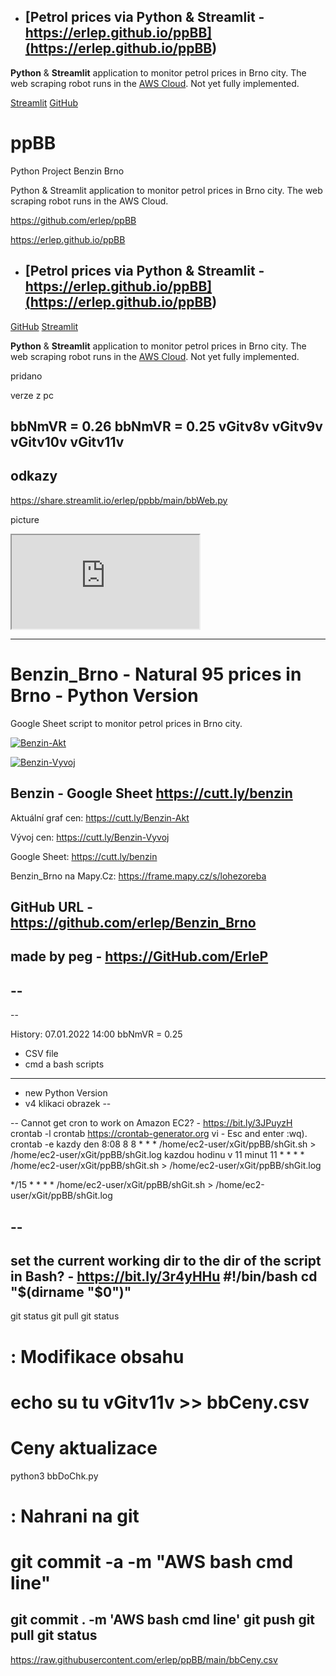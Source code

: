 
- ## [Petrol prices via Python & Streamlit - https://erlep.github.io/ppBB](<https://erlep.github.io/ppBB>)

**Python** & **Streamlit** application to monitor petrol prices in Brno city.
The web scraping robot runs in the [AWS Cloud](https://aws.amazon.com).
Not yet fully implemented.

[Streamlit](<https://share.streamlit.io/erlep/ppbb/main/bbWeb.py>)
[GitHub](<https://github.com/erlep/ppBB>)










# ppBB
Python Project Benzin Brno


Python & Streamlit application to monitor petrol prices in Brno city. The web scraping robot runs in the AWS Cloud.

https://github.com/erlep/ppBB


https://erlep.github.io/ppBB




- ## [Petrol prices via Python & Streamlit - https://erlep.github.io/ppBB](<https://erlep.github.io/ppBB>)

[GitHub](<https://github.com/erlep/ppBB>)
[Streamlit](<https://share.streamlit.io/erlep/ppbb/main/bbWeb.py>)

**Python** & **Streamlit** application to monitor petrol prices in Brno city.
The web scraping robot runs in the [AWS Cloud](https://aws.amazon.com).
Not yet fully implemented.










pridano

verze z pc

bbNmVR = 0.26
bbNmVR = 0.25
vGitv8v
vGitv9v
vGitv10v
vGitv11v
---

## odkazy

https://share.streamlit.io/erlep/ppbb/main/bbWeb.py

picture


<iframe src="https://share.streamlit.io/erlep/ppbb/main/bbWeb.py"></iframe>


---

# Benzin_Brno - Natural 95 prices in Brno - Python Version

Google Sheet script to monitor petrol prices in Brno city.

[![Benzin-Akt](https://docs.google.com/spreadsheets/d/e/2PACX-1vStPblBtmg4O4ddc6pOF9edeu-IzfsjxmynNpqzs3me9czw5K1aIIBw4HW9Cni9vM7Kse8QQTh0GG8a/pubchart?oid=678203108&format=image)](https://docs.google.com/spreadsheets/d/e/2PACX-1vStPblBtmg4O4ddc6pOF9edeu-IzfsjxmynNpqzs3me9czw5K1aIIBw4HW9Cni9vM7Kse8QQTh0GG8a/pubchart?oid=678203108&format=interactive)

[![Benzin-Vyvoj](https://docs.google.com/spreadsheets/d/e/2PACX-1vStPblBtmg4O4ddc6pOF9edeu-IzfsjxmynNpqzs3me9czw5K1aIIBw4HW9Cni9vM7Kse8QQTh0GG8a/pubchart?oid=451896964&format=image)](https://docs.google.com/spreadsheets/d/e/2PACX-1vStPblBtmg4O4ddc6pOF9edeu-IzfsjxmynNpqzs3me9czw5K1aIIBw4HW9Cni9vM7Kse8QQTh0GG8a/pubchart?oid=451896964&format=interactive)

## Benzin - Google Sheet https://cutt.ly/benzin

Aktuální graf cen: https://cutt.ly/Benzin-Akt

Vývoj cen: https://cutt.ly/Benzin-Vyvoj

Google Sheet: https://cutt.ly/benzin

Benzin_Brno na Mapy.Cz: https://frame.mapy.cz/s/lohezoreba

## GitHub URL - https://github.com/erlep/Benzin_Brno

## made by peg - https://GitHub.com/ErleP

## --

--

History:
07.01.2022 14:00
bbNmVR = 0.25
- CSV file
- cmd a bash scripts
----
- new Python Version
- v4 klikaci obrazek
--

--
Cannot get cron to work on Amazon EC2? - https://bit.ly/3JPuyzH
crontab -l
crontab
https://crontab-generator.org
  vi - Esc and enter :wq).
crontab -e
  kazdy den 8:08
8 8 * * * /home/ec2-user/xGit/ppBB/shGit.sh > /home/ec2-user/xGit/ppBB/shGit.log
  kazdou hodinu v 11 minut
11 * * * * /home/ec2-user/xGit/ppBB/shGit.sh > /home/ec2-user/xGit/ppBB/shGit.log

*/15 * * * * /home/ec2-user/xGit/ppBB/shGit.sh > /home/ec2-user/xGit/ppBB/shGit.log

--
--
set the current working dir to the dir of the script in Bash? - https://bit.ly/3r4yHHu
#!/bin/bash
cd "$(dirname "$0")"
--
  git status
  git pull
  git status
  # : Modifikace obsahu
  # echo su tu vGitv11v >> bbCeny.csv
  # Ceny aktualizace
  python3 bbDoChk.py

  # : Nahrani na git
  # git commit -a  -m "AWS bash cmd line"
  git commit .  -m 'AWS bash cmd line'
  git push
  git pull
  git status
--
https://raw.githubusercontent.com/erlep/ppBB/main/bbCeny.csv

